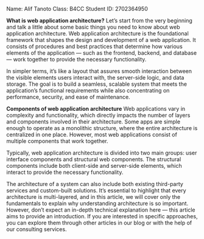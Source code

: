 Name: Alif Tanoto
Class: B4CC
Student ID: 2702364950

**What is web application architecture?** 
Let’s start from the very beginning and talk a little about some basic things you need to know about web application architecture. Web application architecture is the foundational framework that shapes the design and development of a web application. It consists of procedures and best practices that determine how various elements of the application — such as the frontend, backend, and database — work together to provide the necessary functionality.

In simpler terms, it’s like a layout that assures smooth interaction between the visible elements users interact with, the server-side logic, and data storage. The goal is to build a seamless, scalable system that meets the application’s functional requirements while also concentrating on performance, security, and ease of maintenance.

**Components of web application architecture**
Web applications vary in complexity and functionality, which directly impacts the number of layers and components involved in their architecture. Some apps are simple enough to operate as a monolithic structure, where the entire architecture is centralized in one place. However, most web applications consist of multiple components that work together.

Typically, web application architecture is divided into two main groups: user interface components and structural web components. The structural components include both client-side and server-side elements, which interact to provide the necessary functionality.

The architecture of a system can also include both existing third-party services and custom-built solutions. It’s essential to highlight that every architecture is multi-layered, and in this article, we will cover only the fundamentals to explain why understanding architecture is so important. However, don’t expect an in-depth technical explanation here — this article aims to provide an introduction. If you are interested in specific approaches, you can explore them through other articles in our blog or with the help of our consulting services.